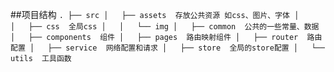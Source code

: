 ##项目结构
`
  .
├── src
│   ├── assets  存放公共资源 如css、图片、字体
│   │   ├── css  全局css
│   │   └── img
│   ├── common  公共的一些常量、数据
│   ├── components  组件
│   ├── pages  路由映射组件
│   ├── router  路由配置
│   ├── service  网络配置和请求
│   ├── store  全局的store配置
│   └── utils  工具函数
`